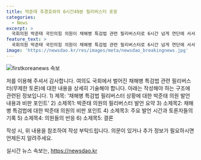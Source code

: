 ```yaml
---
title: 박준태 추경호와의 6시간49분 필리버스터 포옹
categories:
  - News
excerpt: >
  국회의원 박준태 국민의힘 의원이 채해병 특검법 관련 필리버스터로 6시간 넘게 연단에 서서 법안의 정파성을 비판했다. 그는 특검에 대한 진짜 의도를 의심하며, 삼권분립에 의한 원칙을 고려하지 않은 법안이라고 주장했다. 또한, 특검법의 정파성을 비판하며 채해병 모욕을 지적했고, 국민의힘 소속 다른 의원들도 그를 격려하며 응원했다. (150자)
feature_text: >
  국회의원 박준태 국민의힘 의원이 채해병 특검법 관련 필리버스터로 6시간 넘게 연단에 서서 법안의 정파성을 비판했다. 그는 특검에 대한 진짜 의도를 의심하며, 삼권분립에 의한 원칙을 고려하지 않은 법안이라고 주장했다. 또한, 특검법의 정파성을 비판하며 채해병 모욕을 지적했고, 국민의힘 소속 다른 의원들도 그를 격려하며 응원했다. (150자)
image: 'https://newsdao.kr/res/images/meta/newsdao_breakingnews.jpg'
---
```


<p><img src="https://newsdao.kr/res/images/meta/newsdao_breakingnews.jpg" alt="firstkoreanews 속보" /></p>

<p>저를 이용해 주셔서 감사합니다. 여의도 국회에서 벌어진 채해병 특검법 관련 필리버스터(무제한 토론)에 대한 내용을 상세히 기술해야 합니다. 아래는 작성해야 하는 구조에 관련된 정보입니다.
1) 제목: '채해병 특검법 필리버스터 상황에 대한 박준태 의원 발언 내용과 비판 포인트'
2) 소제목1: 박준태 의원의 필리버스터 발언 요약
3) 소제목2: 채해병 특검법에 대한 박준태 의원의 비판 포인트
4) 소제목3: 주요 발언 시간과 토론자들의 기록
5) 소제목4: 의원들의 반응
6) 소제목5: 결론</p>

<p>작성 시, 위 내용을 참조하여 작성 부탁드립니다. 의문이 있거나 추가 정보가 필요하시면 언제든지 알려주세요.</p>
실시간 뉴스 속보는, <a href="https://newsdao.kr" rel="dofollow">https://newsdao.kr</a>


